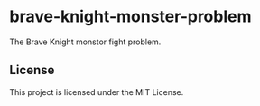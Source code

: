 # brave-knight-monster-problem
The Brave Knight monstor fight problem.

## License
This project is licensed under the MIT License.
